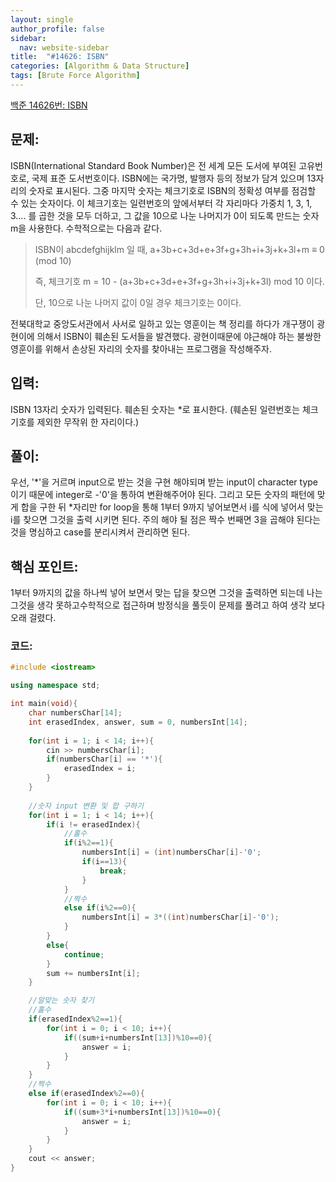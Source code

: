 ```yaml
---
layout: single
author_profile: false
sidebar:
  nav: website-sidebar
title:  "#14626: ISBN"
categories: [Algorithm & Data Structure]
tags: [Brute Force Algorithm]
---
```


[백준 14626번: ISBN](https://www.acmicpc.net/problem/14626)

## 문제:

ISBN(International Standard Book Number)은 전 세계 모든 도서에 부여된 고유번호로, 국제 표준 도서번호이다. ISBN에는 국가명, 발행자 등의 정보가 담겨 있으며 13자리의 숫자로 표시된다. 그중 마지막 숫자는 체크기호로 ISBN의 정확성 여부를 점검할 수 있는 숫자이다. 이 체크기호는 일련번호의 앞에서부터 각 자리마다 가중치 1, 3, 1, 3…. 를 곱한 것을 모두 더하고, 그 값을 10으로 나눈 나머지가 0이 되도록 만드는 숫자 m을 사용한다. 수학적으로는 다음과 같다.

> ISBN이 abcdefghijklm 일 때, a+3b+c+3d+e+3f+g+3h+i+3j+k+3l+m ≡ 0 (mod 10)
> 
> 
> 즉, 체크기호 m = 10 - (a+3b+c+3d+e+3f+g+3h+i+3j+k+3l) mod 10 이다.
> 
> 단, 10으로 나눈 나머지 값이 0일 경우 체크기호는 0이다.
> 

전북대학교 중앙도서관에서 사서로 일하고 있는 영훈이는 책 정리를 하다가 개구쟁이 광현이에 의해서 ISBN이 훼손된 도서들을 발견했다. 광현이때문에 야근해야 하는 불쌍한 영훈이를 위해서 손상된 자리의 숫자를 찾아내는 프로그램을 작성해주자.

## 입력:

ISBN 13자리 숫자가 입력된다. 훼손된 숫자는 *로 표시한다. (훼손된 일련번호는 체크기호를 제외한 무작위 한 자리이다.)

## 풀이:

우선, '*'을 거르며 input으로 받는 것을 구현 해야되며 받는 input이 character type이기 때문에 integer로 -'0'을 통하여 변환해주어야 된다. 그리고 모든 숫자의 패턴에 맞게 합을 구한 뒤 *자리만 for loop을 통해  1부터 9까지 넣어보면서 i를 식에 넣어서 맞는 i를 찾으면 그것을 출력 시키면 된다. 주의 해야 될 점은 짝수 번째면 3을 곱해야 된다는 것을 명심하고 case를 분리시켜서 관리하면 된다.

## 핵심 포인트:

1부터 9까지의 값을 하나씩 넣어 보면서 맞는 답을 찾으면 그것을 출력하면 되는데 나는 그것을 생각 못하고수학적으로 접근하며 방정식을 풀듯이 문제를 풀려고 하여 생각 보다 오래 걸렸다.

### 코드:

```cpp
#include <iostream>

using namespace std;

int main(void){
	char numbersChar[14];
	int erasedIndex, answer, sum = 0, numbersInt[14];
	
	for(int i = 1; i < 14; i++){
		cin >> numbersChar[i];
		if(numbersChar[i] == '*'){
			erasedIndex = i;
		}
	}
	
	//숫자 input 변환 및 합 구하기 
	for(int i = 1; i < 14; i++){
		if(i != erasedIndex){
			//홀수 
			if(i%2==1){
				numbersInt[i] = (int)numbersChar[i]-'0';
				if(i==13){
					break;
				}
			} 
			//짝수
			else if(i%2==0){
				numbersInt[i] = 3*((int)numbersChar[i]-'0');
			} 
		}
		else{
			continue;
		}
		sum += numbersInt[i];
	}

	//알맞는 숫자 찾기 
	//홀수 
	if(erasedIndex%2==1){
		for(int i = 0; i < 10; i++){
			if((sum+i+numbersInt[13])%10==0){
				answer = i;
			}
		}
	} 
	//짝수
	else if(erasedIndex%2==0){
		for(int i = 0; i < 10; i++){
			if((sum+3*i+numbersInt[13])%10==0){
				answer = i;
			}
		}
	} 
	cout << answer;
}
```